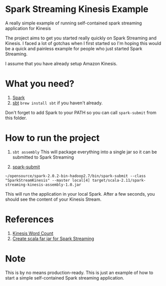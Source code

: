 # Spark Streaming Kinesis Example
A really simple example of running self-contained spark streaming application for Kinesis

The project aims to get you started really quickly on Spark Streaming and Kinesis. I faced a lot of gotchas when I first started so I'm hoping this would be a quick and painless example for people who just started Spark Streaming.

I assume that you have already setup Amazon Kinesis.

# What you need?
1. [Spark](http://spark.apache.org/downloads.html)
2. [sbt](http://www.scala-sbt.org/) `brew install sbt` if you haven't already.

Don't forget to add Spark to your PATH so you can call `spark-submit` from this folder. 

# How to run the project

1. `sbt assembly`
This will package everything into a single jar so it can be submitted to Spark Streaming

2. [spark-submit](http://spark.apache.org/docs/latest/submitting-applications.html) 
```
~/opensource/spark-2.0.2-bin-hadoop2.7/bin/spark-submit --class "SparkStreamKinesis" --master local[4] target/scala-2.11/spark-streaming-kinesis-assembly-1.0.jar
```

This will run the application in your local Spark. After a few seconds, you should see the content of your Kinesis Stream.

# References
1. [Kinesis Word Count](https://docs.cloud.databricks.com/docs/latest/databricks_guide/07%20Spark%20Streaming/04%20Kinesis%20Word%20Count%20-%20Scala.html)
2. [Create scala far jar for Spark Streaming](http://queirozf.com/entries/creating-scala-fat-jars-for-spark-on-sbt-with-sbt-assembly-plugin#spark2)

# Note
This is by no means production-ready. This is just an example of how to start a simple self-contained Spark streaming application.